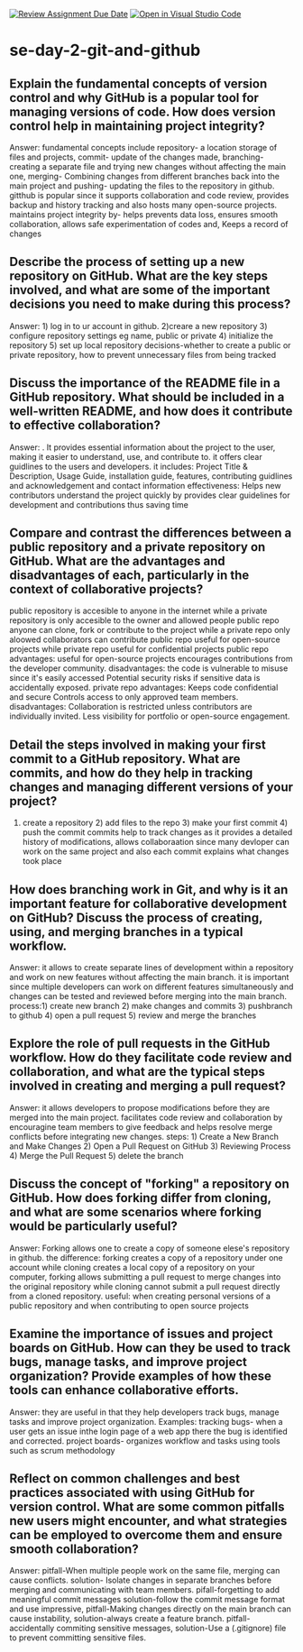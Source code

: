 [![Review Assignment Due Date](https://classroom.github.com/assets/deadline-readme-button-22041afd0340ce965d47ae6ef1cefeee28c7c493a6346c4f15d667ab976d596c.svg)](https://classroom.github.com/a/8wgCKhpZ)
[![Open in Visual Studio Code](https://classroom.github.com/assets/open-in-vscode-2e0aaae1b6195c2367325f4f02e2d04e9abb55f0b24a779b69b11b9e10269abc.svg)](https://classroom.github.com/online_ide?assignment_repo_id=18438751&assignment_repo_type=AssignmentRepo)
# se-day-2-git-and-github
## Explain the fundamental concepts of version control and why GitHub is a popular tool for managing versions of code. How does version control help in maintaining project integrity?
Answer: fundamental concepts include repository- a location storage of files and projects, commit- update of the changes made, branching- creating a separate file and trying new changes without affecting the main one, merging-  Combining changes from different branches back into the main project and pushing- updating the files to the repository in github.
gitthub is popular since it supports collaboration and code review, provides backup and history tracking and also hosts many open-source projects.
maintains project integrity by- helps prevents data loss, ensures smooth collaboration, allows safe experimentation of codes and, Keeps a record of changes
## Describe the process of setting up a new repository on GitHub. What are the key steps involved, and what are some of the important decisions you need to make during this process?
Answer: 1) log in to ur account in github. 2)creare a new repository 3) configure repository settings eg name, public or private 4) initialize the repository 5) set up local repository
decisions-whether to create a public or private repository, how to prevent unnecessary files from being tracked 
## Discuss the importance of the README file in a GitHub repository. What should be included in a well-written README, and how does it contribute to effective collaboration?
Answer: . It provides essential information about the project to the user, making it easier to understand, use, and contribute to. it offers clear guidlines to the users and developers.
it includes: Project Title & Description, Usage Guide, installation guide, features, contributing guidlines and acknowledgement and contact information
effectiveness: Helps new contributors understand the project quickly by provides clear guidelines for development and contributions thus saving time
## Compare and contrast the differences between a public repository and a private repository on GitHub. What are the advantages and disadvantages of each, particularly in the context of collaborative projects?
public repository is accesible to anyone in the internet while a private repository is only accesible to the owner and allowed people
public repo anyone can clone, fork or contribute to the project while a private repo only aloowed collaborators can contribute
public repo useful for open-source projects while private repo  useful for confidential projects
public repo advantages:
useful for open-source projects
encourages contributions from the developer community.
disadvantages:
the code is vulnerable to misuse since it's easily accessed
Potential security risks if sensitive data is accidentally exposed.
private repo advantages:
Keeps code confidential and secure
Controls access to only approved team members.
disadvantages:
Collaboration is restricted unless contributors are individually invited.
Less visibility for portfolio or open-source engagement.
## Detail the steps involved in making your first commit to a GitHub repository. What are commits, and how do they help in tracking changes and managing different versions of your project?
1) create a repository 2) add files to the repo 3) make your first commit 4) push the commit
commits help to track changes as it provides a detailed history of modifications, allows collaboraation since many devloper can work on the same project and also each commit explains  what changes  took place
## How does branching work in Git, and why is it an important feature for collaborative development on GitHub? Discuss the process of creating, using, and merging branches in a typical workflow.
Answer:
it allows  to create separate lines of development within a repository and work on new features without affecting the main branch. it is important since multiple developers can work on different features simultaneously and changes can be tested and reviewed before merging into the main branch.
process:1) create new branch 2) make changes and commits 3) pushbranch to github 4) open a pull request 5) review and merge the branches
## Explore the role of pull requests in the GitHub workflow. How do they facilitate code review and collaboration, and what are the typical steps involved in creating and merging a pull request?
Answer: it allows developers to propose modifications before they are merged into the main project. facilitates code review  and collaboration by encouragine team members to give feedback and helps resolve merge conflicts before integrating new changes.
steps: 1)  Create a New Branch and Make Changes 2)  Open a Pull Request on GitHub 3) Reviewing Process 4) Merge the Pull Request 5) delete the branch
## Discuss the concept of "forking" a repository on GitHub. How does forking differ from cloning, and what are some scenarios where forking would be particularly useful?
Answer: Forking allows one to create a copy of someone elese's repository in github. the difference: forking creates a copy of a repository under one account while cloning creates a local copy of a repository on your computer, forking allows submitting a pull request to merge changes into the original repository while cloning cannot submit a pull request directly from a cloned repository.
useful: when creating personal versions of a public repository and when contributing to open source projects
## Examine the importance of issues and project boards on GitHub. How can they be used to track bugs, manage tasks, and improve project organization? Provide examples of how these tools can enhance collaborative efforts.
Answer: they are useful in that they help developers track bugs, manage tasks and improve project organization. Examples: tracking bugs- when a user gets an issue inthe login page of a web app there the bug is identified and corrected. project boards- organizes workflow and tasks using tools such as scrum methodology
## Reflect on common challenges and best practices associated with using GitHub for version control. What are some common pitfalls new users might encounter, and what strategies can be employed to overcome them and ensure smooth collaboration?
Answer: pitfall-When multiple people work on the same file, merging can cause conflicts. solution- Isolate changes in separate branches before merging and communicating with team members.
pifall-forgetting to add meaningful commit messages solution-follow the commit message format and use impressive, pitfall-Making changes directly on the main branch can cause instability, solution-always create a feature branch. pitfall-accidentally commiting sensitive messages, solution-Use a (.gitignore) file to prevent committing sensitive files.

